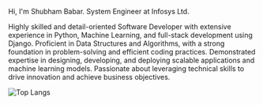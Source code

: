 Hi, I'm Shubham Babar.
System Engineer at Infosys Ltd.

Highly skilled and detail-oriented Software Developer with extensive experience in Python, Machine Learning, and full-stack development using Django. 
Proficient in Data Structures and Algorithms, with a strong foundation in problem-solving and efficient coding practices. 
Demonstrated expertise in designing, developing, and deploying scalable applications and machine learning models. 
Passionate about leveraging technical skills to drive innovation and achieve business objectives.

![Top Langs](https://github-readme-stats.vercel.app/api/top-langs/?username=ShubhamBabar07&layout=compact)
